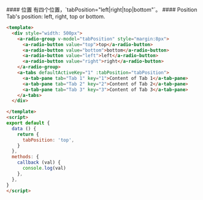 <cn>
#### 位置
有四个位置，`tabPosition="left|right|top|bottom"`。
</cn>

<us>
#### Position
Tab's position: left, right, top or bottom.
</us>

```html
<template>
  <div style="width: 500px">
    <a-radio-group v-model="tabPosition" style="margin:8px">
      <a-radio-button value="top">top</a-radio-button>
      <a-radio-button value="bottom">bottom</a-radio-button>
      <a-radio-button value="left">left</a-radio-button>
      <a-radio-button value="right">right</a-radio-button>
    </a-radio-group>
    <a-tabs defaultActiveKey="1" :tabPosition="tabPosition">
      <a-tab-pane tab="Tab 1" key="1">Content of Tab 1</a-tab-pane>
      <a-tab-pane tab="Tab 2" key="2">Content of Tab 2</a-tab-pane>
      <a-tab-pane tab="Tab 3" key="3">Content of Tab 3</a-tab-pane>
    </a-tabs>
  </div>

</template>
<script>
export default {
  data () {
    return {
      tabPosition: 'top',
    }
  },
  methods: {
    callback (val) {
      console.log(val)
    },
  },
}
</script>
```
